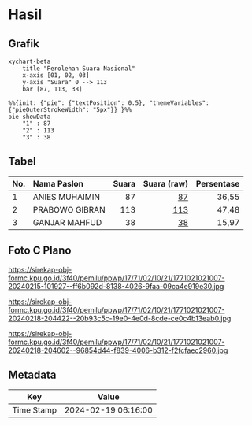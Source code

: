 # Hasil

## Grafik

```mermaid
xychart-beta
    title "Perolehan Suara Nasional"
    x-axis [01, 02, 03]
    y-axis "Suara" 0 --> 113
    bar [87, 113, 38]
```

```mermaid
%%{init: {"pie": {"textPosition": 0.5}, "themeVariables": {"pieOuterStrokeWidth": "5px"}} }%%
pie showData
    "1" : 87
    "2" : 113
    "3" : 38
```

## Tabel

| No. | Nama Paslon    | Suara | Suara (raw) | Persentase |
|:--- |:-------------- | -----:| -----------:| ----------:|
| 1   | ANIES MUHAIMIN | 87    | [87][p-1]   | 36,55      |
| 2   | PRABOWO GIBRAN | 113   | [113][p-2]  | 47,48      |
| 3   | GANJAR MAHFUD  | 38    | [38][p-3]   | 15,97      |


[p-1]: https://github.com/gigit-pemilu/pemilu-2024/blob/main/pilpres/hitung-suara/sub/17-bengkulu/sub/71-kota-bengkulu/sub/02-gading-cempaka/sub/1021-sidomulyo/sub/007-tps/sub/paslon-1.txt
[p-2]: https://github.com/gigit-pemilu/pemilu-2024/blob/main/pilpres/hitung-suara/sub/17-bengkulu/sub/71-kota-bengkulu/sub/02-gading-cempaka/sub/1021-sidomulyo/sub/007-tps/sub/paslon-2.txt
[p-3]: https://github.com/gigit-pemilu/pemilu-2024/blob/main/pilpres/hitung-suara/sub/17-bengkulu/sub/71-kota-bengkulu/sub/02-gading-cempaka/sub/1021-sidomulyo/sub/007-tps/sub/paslon-3.txt

## Foto C Plano

https://sirekap-obj-formc.kpu.go.id/3f40/pemilu/ppwp/17/71/02/10/21/1771021021007-20240215-101927--ff6b092d-8138-4026-9faa-09ca4e919e30.jpg

https://sirekap-obj-formc.kpu.go.id/3f40/pemilu/ppwp/17/71/02/10/21/1771021021007-20240218-204422--20b93c5c-19e0-4e0d-8cde-ce0c4b13eab0.jpg

https://sirekap-obj-formc.kpu.go.id/3f40/pemilu/ppwp/17/71/02/10/21/1771021021007-20240218-204602--96854d44-f839-4006-b312-f2fcfaec2960.jpg


## Metadata

| Key        | Value               |
| ---------- | ------------------- |
| Time Stamp | 2024-02-19 06:16:00 |



